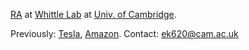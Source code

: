 [RA](https://www.eng.cam.ac.uk/profiles/ek620) at [Whittle Lab](https://whittle.eng.cam.ac.uk/) at [Univ. of Cambridge](https://www.cam.ac.uk/).


Previously: [Tesla](https://www.linkedin.com/in/krus/details/experience/), [Amazon](https://www.linkedin.com/in/krus/details/experience/). Contact: ek620@cam.ac.uk
